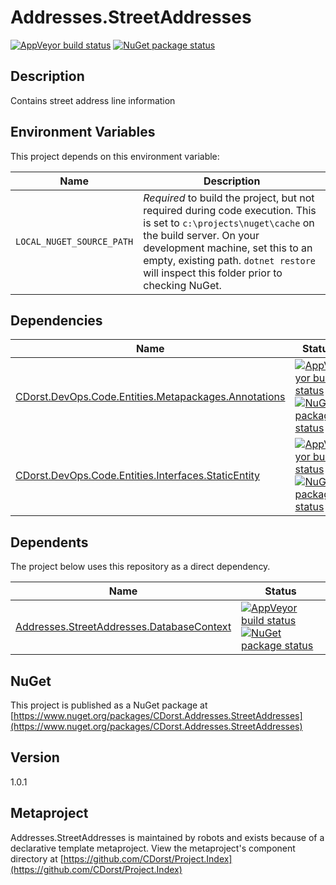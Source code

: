 # Addresses.StreetAddresses

[![AppVeyor build status](https://img.shields.io/appveyor/ci/cdorst/addresses-streetaddresses.svg?label=AppVeyor&style=for-the-badge)](https://ci.appveyor.com/project/cdorst/addresses-streetaddresses)
[![NuGet package status](https://img.shields.io/nuget/v/CDorst.Addresses.StreetAddresses.svg?label=NuGet&style=for-the-badge)](https://www.nuget.org/packages/CDorst.Addresses.StreetAddresses)

## Description

Contains street address line information

## Environment Variables

This project depends on this environment variable:

Name | Description
---- | -----------
`LOCAL_NUGET_SOURCE_PATH` | *Required* to build the project, but not required during code execution. This is set to `c:\projects\nuget\cache` on the build server. On your development machine, set this to an empty, existing path. `dotnet restore` will inspect this folder prior to checking NuGet.

## Dependencies

Name | Status
---- | ------
[CDorst.DevOps.Code.Entities.Metapackages.Annotations](https://github.com/CDorst/DevOps.Code.Entities.Metapackages.Annotations) | [![AppVeyor build status](https://img.shields.io/appveyor/ci/cdorst/devops-code-entities-metapackages-annotations.svg?label=AppVeyor&style=flat-square)](https://ci.appveyor.com/project/cdorst/devops-code-entities-metapackages-annotations) [![NuGet package status](https://img.shields.io/nuget/v/CDorst.DevOps.Code.Entities.Metapackages.Annotations.svg?label=NuGet&style=flat-square)](https://www.nuget.org/packages/CDorst.DevOps.Code.Entities.Metapackages.Annotations)
[CDorst.DevOps.Code.Entities.Interfaces.StaticEntity](https://github.com/CDorst/DevOps.Code.Entities.Interfaces.StaticEntity) | [![AppVeyor build status](https://img.shields.io/appveyor/ci/cdorst/devops-code-entities-interfaces-staticentity.svg?label=AppVeyor&style=flat-square)](https://ci.appveyor.com/project/cdorst/devops-code-entities-interfaces-staticentity) [![NuGet package status](https://img.shields.io/nuget/v/CDorst.DevOps.Code.Entities.Interfaces.StaticEntity.svg?label=NuGet&style=flat-square)](https://www.nuget.org/packages/CDorst.DevOps.Code.Entities.Interfaces.StaticEntity)

## Dependents

The project below uses this repository as a direct dependency.

Name | Status
---- | ------
[Addresses.StreetAddresses.DatabaseContext](https://github.com/CDorst/Addresses.StreetAddresses.DatabaseContext) | [![AppVeyor build status](https://img.shields.io/appveyor/ci/cdorst/addresses-streetaddresses-databasecontext.svg?label=AppVeyor&style=flat-square)](https://ci.appveyor.com/project/cdorst/addresses-streetaddresses-databasecontext) [![NuGet package status](https://img.shields.io/nuget/v/CDorst.Addresses.StreetAddresses.DatabaseContext.svg?label=NuGet&style=flat-square)](https://www.nuget.org/packages/CDorst.Addresses.StreetAddresses.DatabaseContext)

## NuGet


This project is published as a NuGet package at [https://www.nuget.org/packages/CDorst.Addresses.StreetAddresses](https://www.nuget.org/packages/CDorst.Addresses.StreetAddresses)

## Version

1.0.1

## Metaproject

Addresses.StreetAddresses is maintained by robots and exists because of a declarative template metaproject. View the metaproject's component directory at [https://github.com/CDorst/Project.Index](https://github.com/CDorst/Project.Index)

